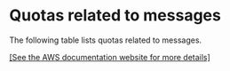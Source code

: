 # Quotas related to messages<a name="quotas-messages"></a>

The following table lists quotas related to messages\.

[\[See the AWS documentation website for more details\]](http://docs.aws.amazon.com/AWSSimpleQueueService/latest/SQSDeveloperGuide/quotas-messages.html)